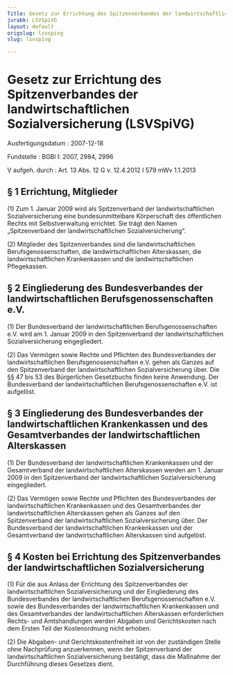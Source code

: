 ```yaml
---
Title: Gesetz zur Errichtung des Spitzenverbandes der landwirtschaftlichen Sozialversicherung
jurabk: LSVSpiVG
layout: default
origslug: lsvspivg
slug: lsvspivg

---
```


# Gesetz zur Errichtung des Spitzenverbandes der landwirtschaftlichen Sozialversicherung (LSVSpiVG)

Ausfertigungsdatum
:   2007-12-18

Fundstelle
:   BGBl I: 2007, 2984, 2996

V aufgeh. durch
:   Art. 13 Abs. 12 G v. 12.4.2012 I 579 mWv 1.1.2013

## § 1 Errichtung, Mitglieder

(1) Zum 1. Januar 2009 wird als Spitzenverband der
landwirtschaftlichen Sozialversicherung eine bundesunmittelbare
Körperschaft des öffentlichen Rechts mit Selbstverwaltung errichtet.
Sie trägt den Namen „Spitzenverband der landwirtschaftlichen
Sozialversicherung“.

(2) Mitglieder des Spitzenverbandes sind die landwirtschaftlichen
Berufsgenossenschaften, die landwirtschaftlichen Alterskassen, die
landwirtschaftlichen Krankenkassen und die landwirtschaftlichen
Pflegekassen.

## § 2 Eingliederung des Bundesverbandes der landwirtschaftlichen Berufsgenossenschaften e.V.

(1) Der Bundesverband der landwirtschaftlichen Berufsgenossenschaften
e.V. wird am 1. Januar 2009 in den Spitzenverband der
landwirtschaftlichen Sozialversicherung eingegliedert.

(2) Das Vermögen sowie Rechte und Pflichten des Bundesverbandes der
landwirtschaftlichen Berufsgenossenschaften e.V. gehen als Ganzes auf
den Spitzenverband der landwirtschaftlichen Sozialversicherung über.
Die §§ 47 bis 53 des Bürgerlichen Gesetzbuchs finden keine Anwendung.
Der Bundesverband der landwirtschaftlichen Berufsgenossenschaften e.V.
ist aufgelöst.

## § 3 Eingliederung des Bundesverbandes der landwirtschaftlichen Krankenkassen und des Gesamtverbandes der landwirtschaftlichen Alterskassen

(1) Der Bundesverband der landwirtschaftlichen Krankenkassen und der
Gesamtverband der landwirtschaftlichen Alterskassen werden am 1.
Januar 2009 in den Spitzenverband der landwirtschaftlichen
Sozialversicherung eingegliedert.

(2) Das Vermögen sowie Rechte und Pflichten des Bundesverbandes der
landwirtschaftlichen Krankenkassen und des Gesamtverbandes der
landwirtschaftlichen Alterskassen gehen als Ganzes auf den
Spitzenverband der landwirtschaftlichen Sozialversicherung über. Der
Bundesverband der landwirtschaftlichen Krankenkassen und der
Gesamtverband der landwirtschaftlichen Alterskassen sind aufgelöst.

## § 4 Kosten bei Errichtung des Spitzenverbandes der landwirtschaftlichen Sozialversicherung

(1) Für die aus Anlass der Errichtung des Spitzenverbandes der
landwirtschaftlichen Sozialversicherung und der Eingliederung des
Bundesverbandes der landwirtschaftlichen Berufsgenossenschaften e.V.
sowie des Bundesverbandes der landwirtschaftlichen Krankenkassen und
des Gesamtverbandes der landwirtschaftlichen Alterskassen
erforderlichen Rechts- und Amtshandlungen werden Abgaben und
Gerichtskosten nach dem Ersten Teil der Kostenordnung nicht erhoben.

(2) Die Abgaben- und Gerichtskostenfreiheit ist von der zuständigen
Stelle ohne Nachprüfung anzuerkennen, wenn der Spitzenverband der
landwirtschaftlichen Sozialversicherung bestätigt, dass die Maßnahme
der Durchführung dieses Gesetzes dient.

